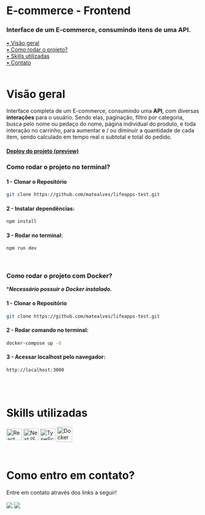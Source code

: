 # E-commerce - Frontend

### Interface de um E-commerce, consumindo itens de uma API.

[• Visão geral](#review)<br>
[• Como rodar o projeto?](#start)<br>
[• Skills utilizadas](#leng)<br>
[• Contato](#contato)<br>
<br>

<p id="review"></p>

# Visão geral

Interface completa de um E-commerce, consumindo uma **API**, com diversas **interações** para o usuário. Sendo elas, paginação, filtro por categoria, busca pelo nome ou pedaço do nome, página individual do produto, e toda interação no carrinho, para aumentar e / ou diminuir a quantidade de cada item, sendo calculado em tempo real o subtotal e total do pedido.
<br>

#### [Deploy do projeto (preview)](#contato)<br>

<p id="start"></p>

### Como rodar o projeto no terminal?

#### 1 - Clonar o Repositório

```sh
git clone https://github.com/matealves/lifeapps-test.git
```

#### 2 - Instalar dependências:

```sh
npm install
```

#### 3 - Rodar no terminal:

```sh
npm run dev
```

<br>

### Como rodar o projeto com Docker?
****Necessário possuir o Docker instalado.***

#### 1 - Clonar o Repositório

```sh
git clone https://github.com/matealves/lifeapps-test.git
```

#### 2 - Rodar comando no terminal:

```sh
docker-compose up -d
```

#### 3 - Acessar localhost pelo navegador:

```sh
http://localhost:3000
```

<br><br>

<p id="leng"></p>

# Skills utilizadas

<p>
  <img align="center" title="React" height="30" width="40" src="https://cdn.jsdelivr.net/gh/devicons/devicon/icons/react/react-original.svg">
  <img align="center" title="NextJS" height="30" width="40" src="https://cdn.jsdelivr.net/gh/devicons/devicon@latest/icons/nextjs/nextjs-original.svg">
  <img align="center" title="TypeScript" height="30" width="40" src="https://cdn.jsdelivr.net/gh/devicons/devicon/icons/typescript/typescript-original.svg">
  <img align="center" title="Docker" height="40" width="40" src="https://cdn.jsdelivr.net/gh/devicons/devicon/icons/docker/docker-original.svg">
</p>

<br>

<p id="contato"></p>

# Como entro em contato?

Entre em contato através dos links a seguir!
<br>
<br>
<a href="https://www.linkedin.com/in/mateusalvesds/" target="_blank"><img src="https://img.shields.io/badge/-LinkedIn-%230077B5?style=for-the-badge&logo=linkedin&logoColor=white" target="_blank"></a>
<a href = "mailto:contatomateusalves@hotmail.com"><img src="https://img.shields.io/badge/Microsoft_Outlook-0078D4?style=for-the-badge&logo=microsoft-outlook&logoColor=white" target="_blank"></a>

</p>
<br>
<br>
<br>
